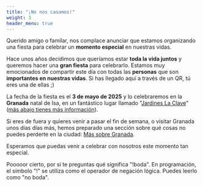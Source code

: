 ```yaml
---
title: "¡No nos casamos!"
weight: 3
header_menu: true
---
```


Querido amigo o familar, nos complace anunciar que estamos organizando una fiesta para celebrar un **momento especial** en nuestras vidas.

Hace unos años decidimos que queríamos estar **toda la vida juntos** y queremos hacer una **gran fiesta** para celebrarlo. Estamos muy emocionados de compartir este día con todas las **personas** que son **importantes en nuestras vidas**. Si has llegado aquí a través de un QR, tú eres una de ellas ;)

La fecha de la fiesta es el **3 de mayo de 2025** y lo celebraremos en la **Granada** natal de Isa, en un fantástico lugar llamado "[Jardines La Clave](https://www.google.com/maps/place/Jardines+La+Clave/@37.0795974,-3.6098415,17z/data=!4m6!3m5!1s0xd71fa9a365054fd:0x68f8996ef6a2d5da!8m2!3d37.0795974!4d-3.6072666!16s%2Fg%2F11dxkbzhgp?entry=ttu)" ([más abajo tienes más información](#la-fiesta)).

Si eres de fuera y quieres venir a pasar el fin de semana, o visitar Granada unos días días más, hemos preparado una sección sobre qué cosas no puedes perderte en la ciudad: [Más sobre Granada](granada).

Esperamos que puedas venir a celebrar con nosotros este momento tan especial.

Pooooor cierto, por si te preguntas qué significa "!boda". En programación, el símbolo "!" se utiliza como el operador de negación lógica. Puedes leerlo como "no boda".
